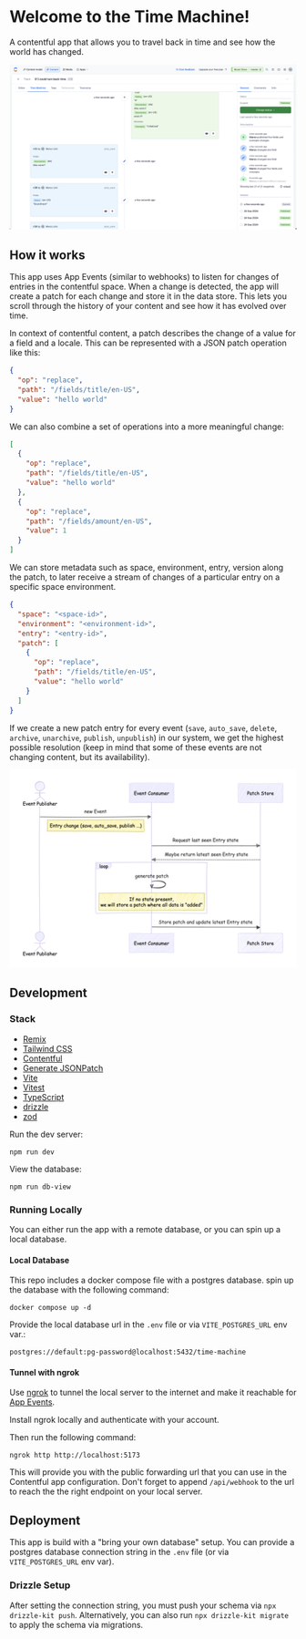 # Welcome to the Time Machine!
A contentful app that allows you to travel back in time and see how the world has changed.

![screenshot-01.png](assets/screenshot-01.png)

## How it works
This app uses App Events (similar to webhooks) to listen for changes of entries in the contentful space. 
When a change is detected, the app will create a patch for each change and store it in the data store. 
This lets you scroll through the history of your content and see how it has evolved over time.

In context of contentful content, a patch describes the change of a value for a field and a locale. This can be represented with a JSON patch operation like this:

```json
{
  "op": "replace",
  "path": "/fields/title/en-US",
  "value": "hello world"
}
```
We can also combine a set of operations into a more meaningful change:

```json
[
  {
    "op": "replace",
    "path": "/fields/title/en-US",
    "value": "hello world"
  },
  {
    "op": "replace",
    "path": "/fields/amount/en-US",
    "value": 1
  }
]
```

We can store metadata such as space, environment, entry, version along the patch, to later receive a stream of changes of a particular entry on a specific space environment. 
```json
{
  "space": "<space-id>",
  "environment": "<environment-id>",
  "entry": "<entry-id>",
  "patch": [
    {
      "op": "replace",
      "path": "/fields/title/en-US",
      "value": "hello world"
    }
  ]
}
```

If we create a new patch entry for every event (`save`, `auto_save`, `delete`, `archive`, `unarchive`, `publish`, `unpublish`) in our system, we get the highest possible resolution (keep in mind that some of these events are not changing content, but its availability).

![flow-diagram.png](assets/flow-diagram.png)





## Development

### Stack
- [Remix](https://remix.run/)
- [Tailwind CSS](https://tailwindcss.com/)
- [Contentful](https://www.contentful.com/)
- [Generate JSONPatch](https://www.npmjs.com/package/generate-json-patch)
- [Vite](https://vitejs.dev/)
- [Vitest](https://vitest.dev/)
- [TypeScript](https://www.typescriptlang.org/)
- [drizzle](https://drizzle.dev/)
- [zod](https://zod.dev/)

Run the dev server:
```shellscript
npm run dev
```

View the database:
```shellscript
npm run db-view
```

### Running Locally
You can either run the app with a remote database, or you can spin up a local database.

#### Local Database
This repo includes a docker compose file with a postgres database. spin up the database with the following command:
```shellscript
docker compose up -d
```
Provide the local database url in the `.env` file or via `VITE_POSTGRES_URL` env var.:
```
postgres://default:pg-password@localhost:5432/time-machine
```

#### Tunnel with ngrok
Use [ngrok](https://ngrok.com/) to tunnel the local server to the internet and make it reachable for [App Events](https://www.contentful.com/developers/docs/extensibility/app-framework/app-events/). 

Install ngrok locally and authenticate with your account.

Then run the following command:
```shellscript
ngrok http http://localhost:5173
```
This will provide you with the public forwarding url that you can use in the Contentful app configuration.
Don't forget to append `/api/webhook` to the url to reach the the right endpoint on your local server.

## Deployment
This app is build with a "bring your own database" setup. 
You can provide a postgres database connection string in the `.env` file (or via `VITE_POSTGRES_URL` env var).

### Drizzle Setup
After setting the connection string, you must push your schema via `npx drizzle-kit push`. 
Alternatively, you can also run `npx drizzle-kit migrate` to apply the schema via migrations.


